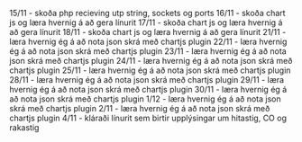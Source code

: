 15/11 - skoða php recieving utp string, sockets og ports
16/11 - skoða chart js og læra hvernig á að gera línurit
17/11 - skoða chart js og læra hvernig á að gera línurit
18/11 - skoða chart js og læra hvernig á að gera línurit
21/11 - læra hvernig ég á að nota json skrá með chartjs plugin
22/11 - læra hvernig ég á að nota json skrá með chartjs plugin
23/11 - læra hvernig ég á að nota json skrá með chartjs plugin
24/11 - læra hvernig ég á að nota json skrá með chartjs plugin
25/11 - læra hvernig ég á að nota json skrá með chartjs plugin
28/11 - læra hvernig ég á að nota json skrá með chartjs plugin
29/11 - læra hvernig ég á að nota json skrá með chartjs plugin
30/11 - læra hvernig ég á að nota json skrá með chartjs plugin
1/12 - læra hvernig ég á að nota json skrá með chartjs plugin
2/11 - læra hvernig ég á að nota json skrá með chartjs plugin
4/11 - kláraði línurit sem birtir upplýsingar um hitastig, CO og rakastig
